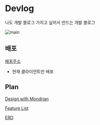 # Devlog

나도 개발 블로그 가지고 싶어서 만드는 개발 블로그

![main](https://user-images.githubusercontent.com/26402298/103291427-0b64b600-4a2f-11eb-9a1e-14dfee528b69.PNG)

## 배포

[배포주소](https://shellboylog.com/)

- 현재 클라이언트만 배포

## Plan

[Design with Mondrian](https://ovenapp.io/project/izYJBJtxIZ1W8djSP6uTDzNczQ4hFD42#AlNY9)

[Feature List](https://docs.google.com/spreadsheets/d/1qAKk67e03SEMgFKsVcJd_LgXN5nxCntcV64-ckhcvjw/edit#gid=0)

[ERD](https://www.erdcloud.com/d/eDu82Hh6uepXnxXss)
